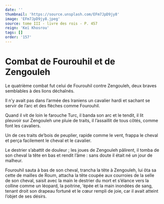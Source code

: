 ```yaml
---
date: ''
thumbnail: 'https://source.unsplash.com/EFm7JpD9jy8'
image: 'EFm7JpD9jy8.jpeg'
source: tome III - livre des rois - P. 457
reign: 'Keï Khosrou'
tags: []
order: '157'
---
```


# Combat de Fourouhil et de Zengouleh

Le quatrième combat fut celui de Fourouhil contre Zengouleh, deux braves semblables à des lions déchaînés.

Il n’y avait pas dans l’armée des Iraniens un cavalier hardi et sachant se servir de l’arc et des flèches comme Fourouhil.

Quand il vit de loin le farouche Turc, il banda son arc et le tendit, il lit pleuvoir sur Zengouleh une pluie de traits, il l’assaillit de tous côtés, comme font les cavaliers.

Un de ces traits de’bois de peuplier, rapide comme le vent, frappa le cheval et perça facilement le cheval et le cavalier.

Le destrier s’abattit de douleur ; les joues de Zengouleh pâlirent, il tomba de son cheval la tête en bas et rendit l’âme : sans doute il était né un jour de malheur.

Fourouhil sauta à bas de son cheval, trancha la tête à Zengouleh, lui ôta sa cette de mailles de Roum, attacha la tête coupée aux courroies de la selle de son cheval, saisit avec la main le destrier du mort et s’élance vers la colline comme un léopard, la poitrine, ’épée et la main inondées de sang, tenant droit son drapeau fortuné et le cœur rempli de joie, car il avait atteint l’objet de ses désirs.
